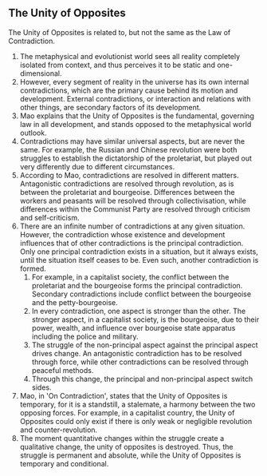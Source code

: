 ## The Unity of Opposites
The Unity of Opposites is related to, but not the same as the Law of Contradiction.

1. The metaphysical and evolutionist world sees all reality completely isolated from context, and thus perceives it to be static and one-dimensional.
2. However, every segment of reality in the universe has its own internal contradictions, which are the primary cause behind its motion and development. External contradictions, or interaction and relations with other things, are secondary factors of its development.
3. Mao explains that the Unity of Opposites is the fundamental, governing law in all development, and stands opposed to the metaphysical world outlook.
4. Contradictions may have similar universal aspects, but are never the same. For example, the Russian and Chinese revolution were both struggles to establish the dictatorship of the proletariat, but played out very differently due to different circumstances.
5. According to Mao, contradictions are resolved in different matters. Antagonistic contradictions are resolved through revolution, as is between the proletariat and bourgeoise. Differences between the workers and peasants will be resolved through collectivisation, while differences within the Communist Party are resolved through criticism and self-criticism.
6. There are an infinite number of contradictions at any given situation. However, the contradiction whose existence and development influences that of other contradictions is the principal contradiction. Only one principal contradiction exists in a situation, but it always exists, until the situation itself ceases to be. Even such, another contradiction is formed. 
    1. For example, in a capitalist society, the conflict between the proletariat and the bourgeoise forms the principal contradiction. Secondary contradictions include conflict between the bourgeoise and the petty-bourgeoise.
    2. In every contradiction, one aspect is stronger than the other. The stronger aspect, in a capitalist society, is the bourgeoise, due to their power, wealth, and influence over bourgeoise state apparatus including the police and military.
    3. The struggle of the non-principal aspect against the principal aspect drives change.  An antagonistic contradiction has to be resolved through force, while other contradictions can be resolved through peaceful methods. 
    4. Through this change, the principal and non-principal aspect switch sides. 
7. Mao, in 'On Contradiction', states that the Unity of Opposites is temporary, for it is a standstill, a stalemate, a harmony between the two opposing forces. For example, in a capitalist country, the Unity of Opposites could only exist if there is only weak or negligible  revolution and counter-revolution.
8. The moment quantitative changes within the struggle create a qualitative change, the unity of opposites is destroyed. Thus, the struggle is permanent and absolute, while the Unity of Opposites is temporary and conditional.

